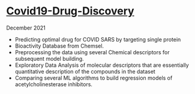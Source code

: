 # [ Covid19-Drug-Discovery](https://github.com/Murali-Manohar-Dhassan/Computational-Drug-Discovery/blob/main/SARS%20CoV%20Drug%20Discovery.ipynb)
December 2021
- Predicting optimal drug for COVID SARS by targeting single protein
- Bioactivity Database from Chemsel.
- Preprocessing the data using several Chemical descriptors for subsequent model building.
- Exploratory Data Analysis of molecular descriptors that are essentially quantitative description of the compounds in the dataset
- Comparing several ML algorithms to build regression models of acetylcholinesterase inhibitors.
